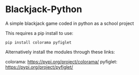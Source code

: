 # Blackjack-Python
A simple blackjack game coded in python as a school project

This requires a pip install to use:

```pip install colorama pyfiglet```

Alternatively install the modules through these links:

colorama: https://pypi.org/project/colorama/
pyfiglet: https://pypi.org/project/pyfiglet/